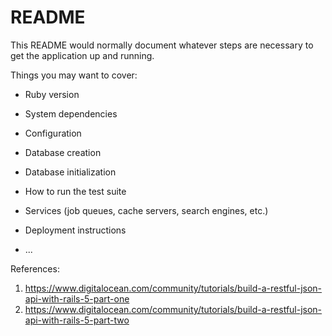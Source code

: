 # README

This README would normally document whatever steps are necessary to get the
application up and running.

Things you may want to cover:

* Ruby version

* System dependencies

* Configuration

* Database creation

* Database initialization

* How to run the test suite

* Services (job queues, cache servers, search engines, etc.)

* Deployment instructions

* ...

References:
1. https://www.digitalocean.com/community/tutorials/build-a-restful-json-api-with-rails-5-part-one
2. https://www.digitalocean.com/community/tutorials/build-a-restful-json-api-with-rails-5-part-two

